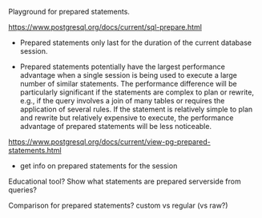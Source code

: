 Playground for prepared statements.

https://www.postgresql.org/docs/current/sql-prepare.html

- Prepared statements only last for the duration of the current database session.

- Prepared statements potentially have the largest performance advantage when a single session is being used to execute
a large number of similar statements. The performance difference will be particularly significant if the statements
are complex to plan or rewrite, e.g., if the query involves a join of many tables or requires the application of
several rules. If the statement is relatively simple to plan and rewrite but relatively expensive to execute, the
performance advantage of prepared statements will be less noticeable.

https://www.postgresql.org/docs/current/view-pg-prepared-statements.html

- get info on prepared statements for the session

Educational tool? Show what statements are prepared serverside from queries?

Comparison for prepared statements? custom vs regular (vs raw?)

